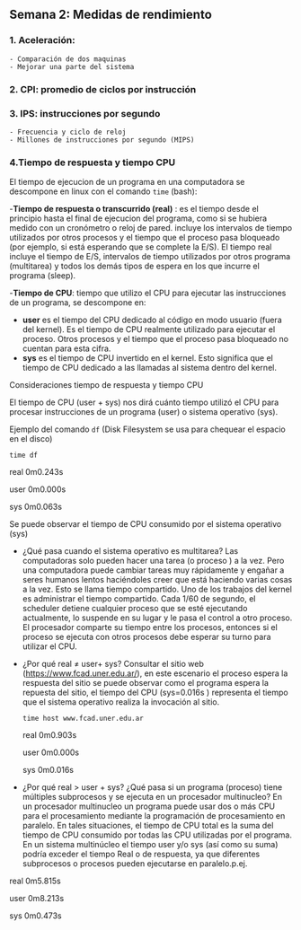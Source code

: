 ##  Semana 2: Medidas de rendimiento

### 1. Aceleración: 
    - Comparación de dos maquinas
    - Mejorar una parte del sistema
	
### 2. CPI: promedio de ciclos por instrucción

### 3. IPS: instrucciones por segundo
    - Frecuencia y ciclo de reloj
    - Millones de instrucciones por segundo (MIPS)
	
### 4.Tiempo de respuesta y tiempo CPU

El tiempo de ejecucion de un programa en una computadora se descompone en linux con el comando ```time``` (bash):

-**Tiempo de respuesta o transcurrido (real)** : es el tiempo desde el principio hasta el final de ejecucion del programa, 
	  como si se hubiera medido con un cronómetro o reloj de pared. 
         incluye los intervalos de tiempo utilizados por otros procesos y 
	  el tiempo que el proceso pasa bloqueado (por ejemplo, si está esperando que se complete la E/S).
	  El tiempo real incluye el tiempo de E/S, intervalos de tiempo utilizados por otros programa (multitarea) 
	  y todos los demás tipos de espera en los que incurre el programa (sleep).
	
-**Tiempo de CPU**: tiempo que utilizo el CPU para ejecutar las instrucciones de un programa, se descompone en:

- **user** es el tiempo del CPU dedicado al código en modo usuario (fuera del kernel).
	  Es el tiempo de CPU realmente utilizado para ejecutar el proceso. 
	  Otros procesos y el tiempo que el proceso pasa bloqueado no cuentan para esta cifra.
- **sys** es el tiempo de CPU invertido en el kernel. 
	  Esto significa que el tiempo de CPU dedicado a las llamadas al sistema dentro del kernel.
			

Consideraciones tiempo de respuesta y tiempo CPU

El tiempo de CPU (user + sys) nos dirá cuánto tiempo utilizó el CPU para procesar 
instrucciones de un programa (user) o sistema operativo (sys).
		
Ejemplo del comando ```df``` (Disk Filesystem se usa para chequear el espacio en el disco) 

```time df```

real    0m0.243s

user    0m0.000s

sys     0m0.063s

Se puede observar el tiempo de CPU consumido por el sistema operativo (sys)

- ¿Qué pasa cuando el sistema operativo es multitarea?
Las computadoras solo pueden hacer una tarea (o proceso ) a la vez. Pero una computadora puede cambiar tareas muy rápidamente y engañar a seres humanos lentos haciéndoles creer que está haciendo varias cosas a la vez. Esto se llama tiempo compartido.
Uno de los trabajos del kernel es administrar el tiempo compartido. Cada 1/60 de segundo, el scheduler detiene cualquier proceso que se esté ejecutando actualmente, lo suspende en su lugar y le pasa el control a otro proceso.
El procesador comparte su tiempo entre los procesos, entonces si el proceso se ejecuta con otros procesos debe esperar su turno para utilizar el CPU.

- ¿Por qué real ≠ user+ sys?
   Consultar el sitio web (https://www.fcad.uner.edu.ar/), en este escenario el proceso espera la respuesta del sitio
   se puede observar como el programa espera la repuesta del sitio, el tiempo del CPU (sys=0.016s ) representa el tiempo
   que el sistema operativo realiza la invocación al sitio.
   
   ```time host www.fcad.uner.edu.ar```
   
   real    0m0.903s
   
   user    0m0.000s
   
   sys     0m0.016s
   

- ¿Por qué real > user + sys? ¿Qué pasa si un programa (proceso) tiene múltiples subprocesos y se ejecuta en un procesador multinucleo?
En un procesador multinucleo un programa puede usar dos o más CPU para el procesamiento mediante la programación de procesamiento en paralelo.
En tales situaciones, el tiempo de CPU total es la suma del tiempo de CPU consumido por todas las CPU utilizadas por el programa.
En un sistema multinúcleo el tiempo user y/o sys (así como su suma) podría exceder el tiempo Real o de respuesta, 
ya que diferentes subprocesos o procesos pueden ejecutarse en paralelo.p.ej.

real    0m5.815s

user    0m8.213s

sys     0m0.473s



